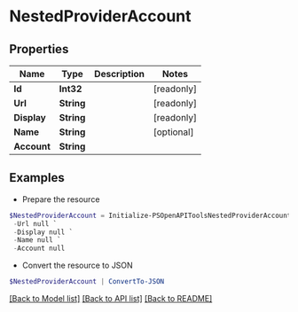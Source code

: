 # NestedProviderAccount
## Properties

Name | Type | Description | Notes
------------ | ------------- | ------------- | -------------
**Id** | **Int32** |  | [readonly] 
**Url** | **String** |  | [readonly] 
**Display** | **String** |  | [readonly] 
**Name** | **String** |  | [optional] 
**Account** | **String** |  | 

## Examples

- Prepare the resource
```powershell
$NestedProviderAccount = Initialize-PSOpenAPIToolsNestedProviderAccount  -Id null `
 -Url null `
 -Display null `
 -Name null `
 -Account null
```

- Convert the resource to JSON
```powershell
$NestedProviderAccount | ConvertTo-JSON
```

[[Back to Model list]](../README.md#documentation-for-models) [[Back to API list]](../README.md#documentation-for-api-endpoints) [[Back to README]](../README.md)

